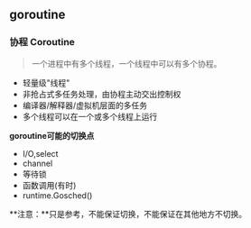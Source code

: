## goroutine

### 协程 Coroutine
> 一个进程中有多个线程，一个线程中可以有多个协程。

- 轻量级"线程"
- 非抢占式多任务处理，由协程主动交出控制权
- 编译器/解释器/虚拟机层面的多任务
- 多个线程可以在一个或多个线程上运行

**goroutine可能的切换点**
- I/O,select
- channel
- 等待锁
- 函数调用(有时)
- runtime.Gosched()

**注意：**只是参考，不能保证切换，不能保证在其他地方不切换。
